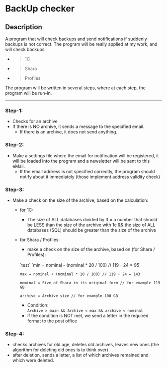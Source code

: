 # BackUp checker

## Description
A program that will check backups and send notifications if suddenly backups is not correct. The program will be really applied at my work, and will check backups:
+ > 1C
+ > Shara
+ > Profiles

The program will be written in several steps, where at each step, the program will be run-in.

---

### Step-1:
+ Checks for an archive
+ If there is NO archive, it sends a message to the specified email.
  - If there is an archive, it does not send anything.

### Step-2:
+ Make a settings file where the email for notification will be registered, it will be loaded into the program and a newsletter will be sent to this eMail.
  - If the email address is not specified correctly, the program should notify about it immediately (those implement address validity check)

### Step-3:
+ Make a check on the size of the archive, based on the calculation:
  - for 1C:
    - The size of ALL databases divided by 3 = a number that should be LESS than the size of the archive with 1c && the size of ALL databases (SQL) should be greater than the size of the archive

  - for Shara / Profiles:
    - make a check on the size of the archive, based on (for Shara / Profiles):
    <br>
    `test`
    `min = nominal - (nominal * 20 / 100) // 119 - 24 = 95`
  
    `max = nominal + (nominal * 20 / 100) // 119 + 24 = 143`
  
    `nominal = Size of Shara in its original form // for example 119 GB`
  
    `archive = Archive size // for example 100 GB`
  
    - Condition:<br>
    `Archive > main && Archive < max && archive < nominal`
    - if the condition is NOT met, we send a letter in the required format to the post office

### Step-4:
  - checks archives for old age, deletes old archives, leaves new ones (the algorithm for deleting old ones is to think over)
  - after deletion, sends a letter, a list of which archives remained and which were deleted.
